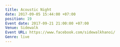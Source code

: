```yaml
---
title: Acoustic Night
date: 2017-09-05 15:44:00 +07:00
position: 19
Event date: 2017-09-21 21:00:00 +07:00
Venue: Sidewalk
Event URL: https://www.facebook.com/sidewalkhanoi/
Genre: live
---
```


